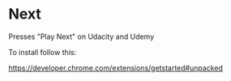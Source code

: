 Next
====

Presses "Play Next" on Udacity and Udemy


To install follow this:

https://developer.chrome.com/extensions/getstarted#unpacked
